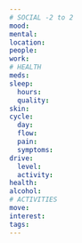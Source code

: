 ```yaml
---
# SOCIAL -2 to 2
mood:
mental:
location:
people:
work:
# HEALTH
meds: 
sleep:
  hours:
  quality:
skin:
cycle:
  day:
  flow:
  pain:
  symptoms:
drive:
  level:
  activity:
health:
alcohol:
# ACTIVITIES
move: 
interest:
tags:
---
```

